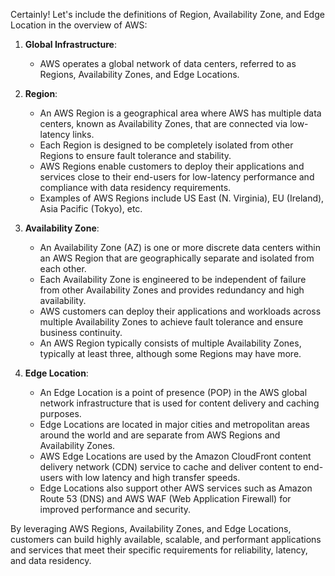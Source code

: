 Certainly! Let's include the definitions of Region, Availability Zone, and Edge Location in the overview of AWS:

1. **Global Infrastructure**:
   - AWS operates a global network of data centers, referred to as Regions, Availability Zones, and Edge Locations.

2. **Region**:
   - An AWS Region is a geographical area where AWS has multiple data centers, known as Availability Zones, that are connected via low-latency links.
   - Each Region is designed to be completely isolated from other Regions to ensure fault tolerance and stability.
   - AWS Regions enable customers to deploy their applications and services close to their end-users for low-latency performance and compliance with data residency requirements.
   - Examples of AWS Regions include US East (N. Virginia), EU (Ireland), Asia Pacific (Tokyo), etc.

3. **Availability Zone**:
   - An Availability Zone (AZ) is one or more discrete data centers within an AWS Region that are geographically separate and isolated from each other.
   - Each Availability Zone is engineered to be independent of failure from other Availability Zones and provides redundancy and high availability.
   - AWS customers can deploy their applications and workloads across multiple Availability Zones to achieve fault tolerance and ensure business continuity.
   - An AWS Region typically consists of multiple Availability Zones, typically at least three, although some Regions may have more.

4. **Edge Location**:
   - An Edge Location is a point of presence (POP) in the AWS global network infrastructure that is used for content delivery and caching purposes.
   - Edge Locations are located in major cities and metropolitan areas around the world and are separate from AWS Regions and Availability Zones.
   - AWS Edge Locations are used by the Amazon CloudFront content delivery network (CDN) service to cache and deliver content to end-users with low latency and high transfer speeds.
   - Edge Locations also support other AWS services such as Amazon Route 53 (DNS) and AWS WAF (Web Application Firewall) for improved performance and security.

By leveraging AWS Regions, Availability Zones, and Edge Locations, customers can build highly available, scalable, and performant applications and services that meet their specific requirements for reliability, latency, and data residency.
